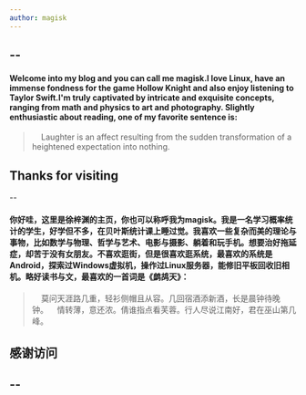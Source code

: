```yaml
---
author: magisk
---
```


--
--

#### Welcome into my blog and you can call me magisk.I love Linux, have an immense fondness for the game Hollow Knight and also enjoy listening to Taylor Swift.I'm truly captivated by intricate and exquisite concepts, ranging from math and physics to art and photography. Slightly enthusiastic about reading, one of my favorite sentence is:

>     Laughter is an affect resulting from the sudden transformation of a heightened expectation into nothing.
## Thanks for visiting

--

#### 你好哇，这里是徐梓渊的主页，你也可以称呼我为magisk。我是一名学习概率统计的学生，好学但不多，在贝叶斯统计课上睡过觉。我喜欢一些复杂而美的理论与事物，比如数学与物理、哲学与艺术、电影与摄影、躺着和玩手机。想要治好拖延症，却苦于没有女朋友。不喜欢逛街，但是很喜欢逛系统，最喜欢的系统是Android，探索过Windows虚拟机，操作过Linux服务器，能修旧平板回收旧相机。略好读书与文，最喜欢的一首词是《鹧鸪天》：

>     莫问天涯路几重，轻衫侧帽且从容。几回宿酒添新酒，长是晨钟待晚钟。    情转薄，意还浓。倩谁指点看芙蓉。行人尽说江南好，君在巫山第几峰。

## 感谢访问

--
--

